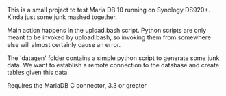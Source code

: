 This is a small project to test Maria DB 10 running on Synology DS920+. Kinda just some junk mashed together.

Main action happens in the upload.bash script. Python scripts are only meant to be invoked by upload.bash, so invoking them from somewhere else will almost certainly cause an error.

The 'datagen' folder contains a simple python script to generate some junk data. We want to establish a remote connection to the database and create tables given this data.

Requires the MariaDB C connector, 3.3 or greater